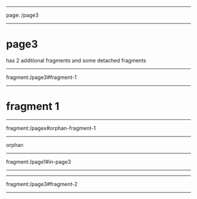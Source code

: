 ----
page: /page3

----
# page3
has 2 additional fragments and some detached fragments

----
fragment:/page3#fragment-1

----
# fragment 1

----
fragment:/pagex#orphan-fragment-1

----
orphan

----
fragment:/page1#in-page3

----

----
fragment:/page3#fragment-2

----